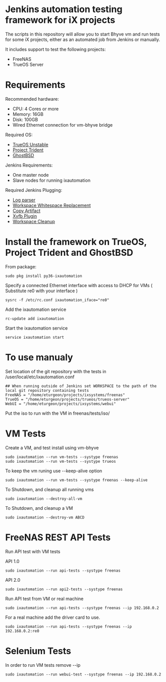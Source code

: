Jenkins automation testing framework for iX projects
===========

The scripts in this repository will allow you to start Bhyve vm and run tests for some iX projects, either as an automated job from Jenkins or manually.

It includes support to test the following projects:

 * FreeNAS
 * TrueOS Server

Requirements
============

Recommended hardware:
* CPU: 4 Cores or more
* Memory: 16GB
* Disk: 100GB
* Wired Ethernet connection for vm-bhyve bridge

Required OS:

* [TrueOS Unstable](https://pkg.trueos.org/iso/unstable)
* [Project Trident](https://project-trident.org/download/)
* [GhostBSD](http://www.ghostbsd.org/download)

Jenkins Requirements:
* One master node
* Slave nodes for running ixautomation

Required Jenkins Plugging:

* [Log parser](https://wiki.jenkins.io/display/JENKINS/Log+Parser+Plugin)
* [Workspace Whitespace Replacement](https://wiki.jenkins.io/display/JENKINS/Workspace+Whitespace+Replacement+Plugin)
* [Copy Artifact](https://wiki.jenkins.io/display/JENKINS/Copy+Artifact+Plugin)
* [Xvfb Plugin](https://wiki.jenkins.io/display/JENKINS/Xvfb+Plugin)
* [Workspace Cleanup](https://wiki.jenkins.io/display/JENKINS/Workspace+Cleanup+Plugin)


Install the framework on TrueOS, Project Trident and GhostBSD
============

From package:

```
sudo pkg install py36-ixautomation
```

Specify a connected Ethernet interface with access to DHCP for VMs ( Substitute re0 with your interface )

```
sysrc -f /etc/rc.conf ixautomation_iface="re0"
```

Add the ixautomation service

```
rc-update add ixautomation
```

Start the ixautomation service

```
service ixautomation start
```

To use manualy
============

Set location of the git repository with the tests in /user/local/etc/ixautomation.conf

```
## When running outside of Jenkins set WORKSPACE to the path of the local git repository containing tests
FreeNAS = "/home/eturgeon/projects/ixsystems/freenas"
TrueOS = "/home/eturgeon/projects/trueos/trueos-server"
WebUI = "/home/eturgeon/projects/ixsystems/webui"
```
Put the iso to run with the VM in freenas/tests/iso/

VM Tests
============
Create a VM, and test install using vm-bhyve

```
sudo ixautomation --run vm-tests --systype freenas
sudo ixautomation --run vm-tests --systype trueos
```

To keep the vm runing use --keep-alive option
```
sudo ixautomation --run vm-tests --systype freenas --keep-alive
```

To Shutdown, and cleanup all running vms
```
sudo ixautomation --destroy-all-vm
```

To Shutdown, and cleanup a VM
```
sudo ixautomation --destroy-vm ABCD
```

FreeNAS REST API Tests
============
Run API test with VM tests

API 1.0

```
sudo ixautomation --run api-tests --systype freenas
```

API 2.0

```
sudo ixautomation --run api2-tests --systype freenas
```

Run API test from VM or real machine

```
sudo ixautomation --run api-tests --systype freenas --ip 192.168.0.2
```
For a real machine add the driver card to use.

```
sudo ixautomation --run api-tests --systype freenas --ip 192.168.0.2:re0
```

Selenium Tests
============
In order to run VM tests remove --ip
```
sudo ixautomation --run webui-test --systype freenas --ip 192.168.0.2
```

